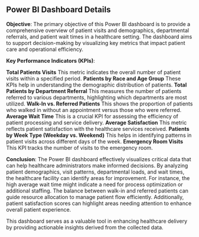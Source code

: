 ## Power BI Dashboard Details
**Objective**:
The primary objective of this Power BI dashboard is to provide a comprehensive overview of patient visits and demographics, departmental referrals, and patient wait times in a healthcare setting. The dashboard aims to support decision-making by visualizing key metrics that impact patient care and operational efficiency.

**Key Performance Indicators (KPIs)**:

**Total Patients Visits** 
This metric indicates the overall number of patient visits within a specified period.
**Patients by Race and Age Group** 
These KPIs help in understanding the demographic distribution of patients.
**Total Patients by Department Referral**
This measures the number of patients referred to various departments, highlighting which departments are most utilized.
**Walk-In vs. Referred Patients**
This shows the proportion of patients who walked in without an appointment versus those who were referred.
**Average Wait Time**
This is a crucial KPI for assessing the efficiency of patient processing and service delivery.
**Average Satisfaction**
This metric reflects patient satisfaction with the healthcare services received.
**Patients by Week Type (Weekday vs. Weekend)**
This helps in identifying patterns in patient visits across different days of the week.
**Emergency Room Visits**
This KPI tracks the number of visits to the emergency room.

**Conclusion**:
The Power BI dashboard effectively visualizes critical data that can help healthcare administrators make informed decisions. By analyzing patient demographics, visit patterns, departmental loads, and wait times, the healthcare facility can identify areas for improvement. For instance, the high average wait time might indicate a need for process optimization or additional staffing. The balance between walk-in and referred patients can guide resource allocation to manage patient flow efficiently. Additionally, patient satisfaction scores can highlight areas needing attention to enhance overall patient experience.

This dashboard serves as a valuable tool in enhancing healthcare delivery by providing actionable insights derived from the collected data.

